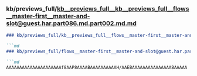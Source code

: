 ### kb/previews_full/kb__previews_full__kb__previews_full__flows__master-first__master-and-slot@guest.har.part086.md.part002.md.md

```md
### kb/previews_full/kb__previews_full__flows__master-first__master-and-slot@guest.har.part086.md.part002.md

```md
### kb/previews_full/flows__master-first__master-and-slot@guest.har.part086.md (part 002)

```md
AAAAAAAAAAAAAAAAAAAAAf8AAP8AAAABAAAAAAAAAAH/AAEBAAAAAAAAAAAAAAABAAAAA
```

```

```

```
